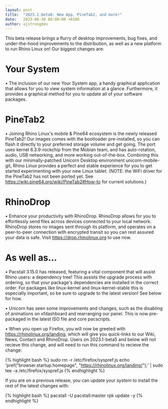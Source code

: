 ```yaml
---
layout: post
title:  "2023.1-beta6: New App, PineTab2, and more!"
date:   2023-06-30 00:00:00 +0100
author: ajstrongdev
---
```


This beta release brings a flurry of desktop improvements, bug fixes, and under-the-hood improvements to the distribution, as well as a new platform to run Rhino Linux on! Our biggest changes are:

# Your System

• The inclusion of our new Your System app, a handy graphical application that allows for you to view system information at a glance. Furthermore, it provides a graphical method for you to update all of your software packages.

# PineTab2

• Joining Rhino Linux's mobile & Pine64 ecosystem is the newly released PineTab2! Our images comes with the bootloader pre-installed, so you can flash it directly to your preferred storage volume and get going. The port uses kernel 6.3.9-rockchip from the Mobian team, and has auto-rotation, audio, USB networking, and more working out-of-the-box. Combining this with our minimally-patched Unicorn Desktop environment unicorn-mobile-git, Rhino Linux provides a perfect and stable experience for you to get started experimenting with your new Linux tablet. (NOTE: the WiFi driver for the PineTab2 has not been ported yet. See https://wiki.pine64.org/wiki/PineTab2#How-to for current solutions.)

# RhinoDrop
• Enhance your productivity with RhinoDrop. RhinoDrop allows for you to effortlessly send files across devices connected to your local network. RhinoDrop stores no images sent through its platform, and operates on a peer-to-peer connection with encrypted transit so you can rest assured your data is safe. Visit https://drop.rhinolinux.org to use now.

# As well as...
• Pacstall 3.15.0 has released, featuring a vital component that will assist Rhino users: a dependency tree! This assists the upgrade process with ordering, so that your package's dependencies are installed in the correct order. For packages like linux-kernel and linux-kernel-stable this is especially important, so be sure to upgrade to the latest version! See below for how.

• Unicorn has seen some improvements and changes, such as the disabling of animations on xfdashboard and rearranging our panel. This is now pre-packaged in the latest ISO file and core pacscripts.

• When you open up Firefox, you will now be greeted with https://rhinolinux.org/landing, which will give you quick-links to our Wiki, News, Contact and RhinoDrop. Users on 2023.1-beta5 and below will not recieve this change, and will need to run this command to recieve the change:

{% highlight bash %}
sudo rm -r /etc/firefox/syspref.js
echo 'pref("browser.startup.homepage", "https://rhinolinux.org/landing/");' | sudo tee -a /etc/firefox/syspref.js
{% endhighlight %}

If you are on a previous release, you can update your system to install the rest of the latest changes with:

{% highlight bash %}
pacstall -U pacstall:master
rpk update -y
{% endhighlight %}
